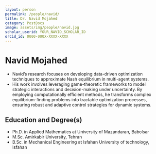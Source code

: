 ```yaml
---
layout: person
permalink: /people/navid/
title: Dr. Navid Mojahed
category: PostDocs
image: assets/img/people/navid.jpg
scholar_userid: YOUR_NAVID_SCHOLAR_ID
orcid_id: 0000-000X-XXXX-XXXX
---
```


# Navid Mojahed
- Navid’s research focuses on developing data-driven optimization techniques to approximate Nash equilibrium in multi-agent systems.
- His work involves leveraging game-theoretic frameworks to model strategic interactions and decision-making under uncertainty. By employing computationally efficient methods, he transforms complex equilibrium-finding problems into tractable optimization processes, ensuring robust and adaptive control strategies for dynamic systems.

## Education and Degree(s)
- Ph.D. in Applied Mathematics at University of Mazandaran, Babolsar
- M.Sc. Amirkabir University, Tehran
- B.Sc. in Mechanical Engineering at Isfahan University of technology, Isfahan